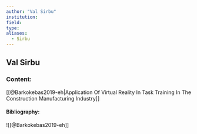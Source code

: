 ```yaml
---
author: "Val Sirbu"
institution:
field:
type:
aliases:
  - Sirbu
---
```


## Val Sirbu

### Content:
[[@Barkokebas2019-eh|Application Of Virtual Reality In Task Training In The Construction Manufacturing Industry]]

#### Bibliography:

![[@Barkokebas2019-eh]]